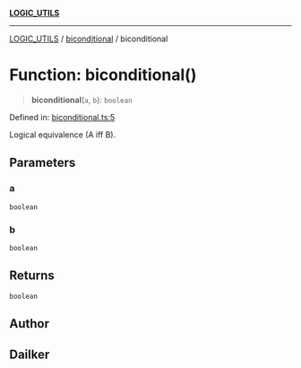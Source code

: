 [**LOGIC_UTILS**](../../README.md)

***

[LOGIC_UTILS](../../README.md) / [biconditional](../README.md) / biconditional

# Function: biconditional()

> **biconditional**(`a`, `b`): `boolean`

Defined in: [biconditional.ts:5](https://github.com/dailker/everyutil/blob/bf8adc96ac84c1d33f18a4705d529c444472a677/src/logic/biconditional.ts#L5)

Logical equivalence (A iff B).

## Parameters

### a

`boolean`

### b

`boolean`

## Returns

`boolean`

## Author

## Dailker

